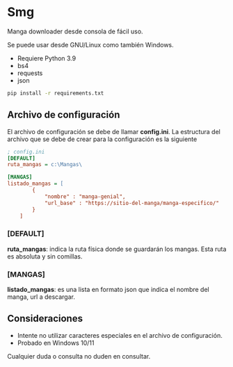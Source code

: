 # Smg
Manga downloader desde consola de fácil uso.

Se puede usar desde GNU/Linux como también Windows.

* Requiere Python 3.9
* bs4
* requests
* json

```bash
pip install -r requirements.txt
```

## Archivo de configuración
El archivo de configuración se debe de llamar **config.ini**.
La estructura del archivo que se debe de crear para la configuración es la siguiente
```ini
; config.ini
[DEFAULT]
ruta_mangas = c:\Mangas\

[MANGAS]
listado_mangas = [
        {
            "nombre" : "manga-genial",
            "url_base" : "https://sitio-del-manga/manga-especifico/"
        }
    ]
```
### [DEFAULT]
**ruta_mangas**: indica la ruta física donde se guardarán los mangas. Esta ruta es absoluta y sin comillas.

### [MANGAS]

**listado_mangas**: es una lista en formato json que indica el nombre del manga, url a descargar.

## Consideraciones
* Intente no utilizar caracteres especiales en el archivo de configuración.
* Probado en Windows 10/11


Cualquier duda o consulta no duden en consultar.

